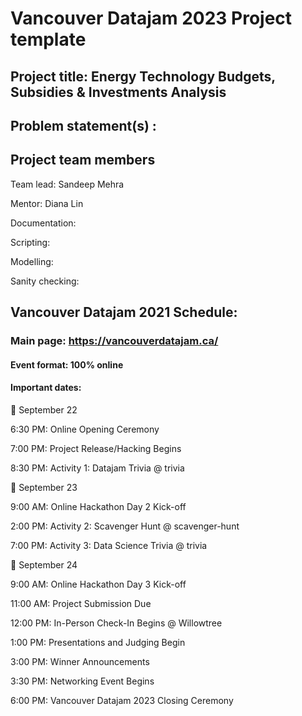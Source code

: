 # Vancouver Datajam 2023 Project template 

## Project title: Energy Technology Budgets, Subsidies & Investments Analysis

## Problem statement(s) : 

## Project team members

Team lead: Sandeep Mehra

Mentor: Diana Lin

Documentation:

Scripting:

Modelling: 

Sanity checking: 

## Vancouver Datajam 2021 Schedule:

### Main page: https://vancouverdatajam.ca/
#### Event format: 100% online

#### Important dates: 

📅 September 22

6:30 PM: Online Opening Ceremony

7:00 PM: Project Release/Hacking Begins

8:30 PM: Activity 1: Datajam Trivia @ ⁠trivia

📅 September 23

9:00 AM: Online Hackathon Day 2 Kick-off

2:00 PM: Activity 2: Scavenger Hunt @ ⁠scavenger-hunt

7:00 PM: Activity 3: Data Science Trivia @ ⁠trivia

📅 September 24

9:00 AM: Online Hackathon Day 3 Kick-off

11:00 AM: Project Submission Due

12:00 PM: In-Person Check-In Begins @ Willowtree

1:00 PM: Presentations and Judging Begin

3:00 PM: Winner Announcements

3:30 PM: Networking Event Begins

6:00 PM: Vancouver Datajam 2023 Closing Ceremony



